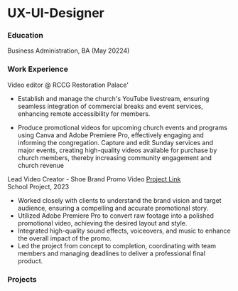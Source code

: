 # UX-UI-Designer

### Education
Business Administration, BA (May 20224)

### Work Experience
Video editor @ RCCG Restoration Palace'

- Establish and manage the church's YouTube livestream, ensuring seamless integration of commercial breaks and event services, enhancing remote accessibility for members.

- Produce promotional videos for upcoming church events and programs using Canva and Adobe Premiere Pro, effectively engaging and informing the congregation.
Capture and edit Sunday services and major events, creating high-quality videos available for purchase by church members, thereby increasing community engagement and church revenue 

Lead Video Creator - Shoe Brand Promo Video  [Project Link](https://drive.google.com/file/d/1hsWqj0nVqcAZl10nOTHYgFf-ki5vYxyS/view)      
School Project, 2023
- Worked closely with clients to understand the brand vision and target audience, ensuring a compelling and accurate promotional story.
- Utilized Adobe Premiere Pro to convert raw footage into a polished promotional video, achieving the desired layout and style.
- Integrated high-quality sound effects, voiceovers, and music to enhance the overall impact of the promo.
- Led the project from concept to completion, coordinating with team members and managing deadlines to deliver a professional final product.
                              


### Projects



